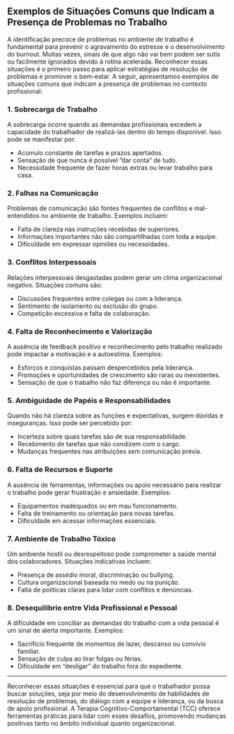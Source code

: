 
## Exemplos de Situações Comuns que Indicam a Presença de Problemas no Trabalho

A identificação precoce de problemas no ambiente de trabalho é fundamental para prevenir o agravamento do estresse e o desenvolvimento do burnout. Muitas vezes, sinais de que algo não vai bem podem ser sutis ou facilmente ignorados devido à rotina acelerada. Reconhecer essas situações é o primeiro passo para aplicar estratégias de resolução de problemas e promover o bem-estar. A seguir, apresentamos exemplos de situações comuns que indicam a presença de problemas no contexto profissional:

### 1. Sobrecarga de Trabalho

A sobrecarga ocorre quando as demandas profissionais excedem a capacidade do trabalhador de realizá-las dentro do tempo disponível. Isso pode se manifestar por:

- Acúmulo constante de tarefas e prazos apertados.
- Sensação de que nunca é possível “dar conta” de tudo.
- Necessidade frequente de fazer horas extras ou levar trabalho para casa.

### 2. Falhas na Comunicação

Problemas de comunicação são fontes frequentes de conflitos e mal-entendidos no ambiente de trabalho. Exemplos incluem:

- Falta de clareza nas instruções recebidas de superiores.
- Informações importantes não são compartilhadas com toda a equipe.
- Dificuldade em expressar opiniões ou necessidades.

### 3. Conflitos Interpessoais

Relações interpessoais desgastadas podem gerar um clima organizacional negativo. Situações comuns são:

- Discussões frequentes entre colegas ou com a liderança.
- Sentimento de isolamento ou exclusão do grupo.
- Competição excessiva e falta de colaboração.

### 4. Falta de Reconhecimento e Valorização

A ausência de feedback positivo e reconhecimento pelo trabalho realizado pode impactar a motivação e a autoestima. Exemplos:

- Esforços e conquistas passam despercebidos pela liderança.
- Promoções e oportunidades de crescimento são raras ou inexistentes.
- Sensação de que o trabalho não faz diferença ou não é importante.

### 5. Ambiguidade de Papéis e Responsabilidades

Quando não há clareza sobre as funções e expectativas, surgem dúvidas e inseguranças. Isso pode ser percebido por:

- Incerteza sobre quais tarefas são de sua responsabilidade.
- Recebimento de tarefas que não condizem com o cargo.
- Mudanças frequentes nas atribuições sem comunicação prévia.

### 6. Falta de Recursos e Suporte

A ausência de ferramentas, informações ou apoio necessário para realizar o trabalho pode gerar frustração e ansiedade. Exemplos:

- Equipamentos inadequados ou em mau funcionamento.
- Falta de treinamento ou orientação para novas tarefas.
- Dificuldade em acessar informações essenciais.

### 7. Ambiente de Trabalho Tóxico

Um ambiente hostil ou desrespeitoso pode comprometer a saúde mental dos colaboradores. Situações indicativas incluem:

- Presença de assédio moral, discriminação ou bullying.
- Cultura organizacional baseada no medo ou na punição.
- Falta de políticas claras para lidar com conflitos e denúncias.

### 8. Desequilíbrio entre Vida Profissional e Pessoal

A dificuldade em conciliar as demandas do trabalho com a vida pessoal é um sinal de alerta importante. Exemplos:

- Sacrifício frequente de momentos de lazer, descanso ou convívio familiar.
- Sensação de culpa ao tirar folgas ou férias.
- Dificuldade em “desligar” do trabalho fora do expediente.

---

Reconhecer essas situações é essencial para que o trabalhador possa buscar soluções, seja por meio do desenvolvimento de habilidades de resolução de problemas, do diálogo com a equipe e liderança, ou da busca de apoio profissional. A Terapia Cognitivo-Comportamental (TCC) oferece ferramentas práticas para lidar com esses desafios, promovendo mudanças positivas tanto no âmbito individual quanto organizacional.
```

